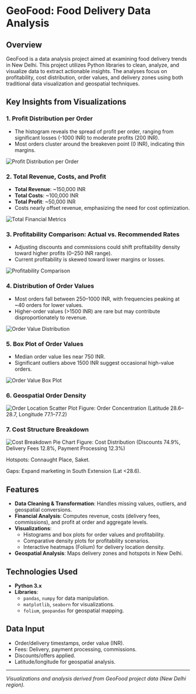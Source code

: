 # GeoFood: Food Delivery Data Analysis  

## Overview  
GeoFood is a data analysis project aimed at examining food delivery trends in New Delhi. This project utilizes Python libraries to clean, analyze, and visualize data to extract actionable insights. The analyses focus on profitability, cost distribution, order values, and delivery zones using both traditional data visualization and geospatial techniques.  

## Key Insights from Visualizations  

### 1. Profit Distribution per Order  
- The histogram reveals the spread of profit per order, ranging from significant losses (-1000 INR) to moderate profits (200 INR).  
- Most orders cluster around the breakeven point (0 INR), indicating thin margins.  

![Profit Distribution per Order](https://github.com/Adityasubhaditya/geofood/blob/main/Screenshot%202025-05-23%20192138.png?raw=true)  

### 2. Total Revenue, Costs, and Profit  
- **Total Revenue**: ~150,000 INR  
- **Total Costs**: ~100,000 INR  
- **Total Profit**: ~50,000 INR  
- Costs nearly offset revenue, emphasizing the need for cost optimization.  

![Total Financial Metrics](https://github.com/Adityasubhaditya/geofood/blob/main/Screenshot%202025-05-23%20192240.png?raw=true)  

### 3. Profitability Comparison: Actual vs. Recommended Rates  
- Adjusting discounts and commissions could shift profitability density toward higher profits (0–250 INR range).  
- Current profitability is skewed toward lower margins or losses.  

![Profitability Comparison](https://github.com/Adityasubhaditya/geofood/blob/main/Screenshot%202025-05-23%20192304.png?raw=true)  

### 4. Distribution of Order Values  
- Most orders fall between 250–1000 INR, with frequencies peaking at ~40 orders for lower values.  
- Higher-order values (>1500 INR) are rare but may contribute disproportionately to revenue.  

![Order Value Distribution](https://github.com/Adityasubhaditya/geofood/blob/main/Screenshot%202025-05-23%20192326.png?raw=true)  

### 5. Box Plot of Order Values  
- Median order value lies near 750 INR.  
- Significant outliers above 1500 INR suggest occasional high-value orders.  

![Order Value Box Plot](https://github.com/Adityasubhaditya/geofood/blob/main/Screenshot%202025-05-23%20192405.png?raw=true)  

### 6. Geospatial Order Density
![Order Location Scatter Plot](https://github.com/Adityasubhaditya/geofood/blob/main/Screenshot%202025-05-23%20192347.png?raw=true)
Figure: Order Concentration (Latitude 28.6–28.7, Longitude 77.1–77.2)

### 7. Cost Structure Breakdown
![Cost Breakdown Pie Chart](https://github.com/Adityasubhaditya/geofood/blob/main/Screenshot%202025-05-23%20192210.png?raw=true)
Figure: Cost Distribution (Discounts 74.9%, Delivery Fees 12.8%, Payment Processing 12.3%)

Hotspots: Connaught Place, Saket.

Gaps: Expand marketing in South Extension (Lat <28.6).

## Features  
- **Data Cleaning & Transformation**: Handles missing values, outliers, and geospatial conversions.  
- **Financial Analysis**: Computes revenue, costs (delivery fees, commissions), and profit at order and aggregate levels.  
- **Visualizations**:  
  - Histograms and box plots for order values and profitability.  
  - Comparative density plots for profitability scenarios.  
  - Interactive heatmaps (Folium) for delivery location density.  
- **Geospatial Analysis**: Maps delivery zones and hotspots in New Delhi.  

## Technologies Used  
- **Python 3.x**  
- **Libraries**:  
  - `pandas`, `numpy` for data manipulation.  
  - `matplotlib`, `seaborn` for visualizations.  
  - `folium`, `geopandas` for geospatial mapping.  

## Data Input  
- Order/delivery timestamps, order value (INR).  
- Fees: Delivery, payment processing, commissions.  
- Discounts/offers applied.  
- Latitude/longitude for geospatial analysis.  



---  
*Visualizations and analysis derived from GeoFood project data (New Delhi region).*
